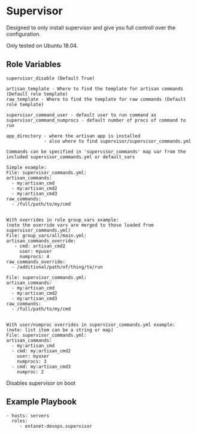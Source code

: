 Supervisor
=========
Designed to only install supervisor and give you full controll over the configuration.

Only tested on Ubuntu 18.04.

Role Variables
--------------

    supervisor_disable (Default True)

    artisan_template - Where to find the template for artisan commands (Default role template)
    raw_template - Where to find the template for raw commands (Default role template)

    supervisor_command_user - default user to run command as
    supervisor_command_numprocs - default number of procs of command to run

    app_directory - where the artisan app is installed
                  - also where to find supervisor/supervisor_commands.yml

    Commands can be specified in 'supervisor_commands' map var from the included supervisor_commands.yml or default_vars

    Simple example:
    File: supervisor_commands.yml:
    artisan_commands:
      - my:artisan_cmd
      - my:artisan_cmd2
      - my:artisan_cmd3
    raw_commands:
      - /full/path/to/my/cmd


    With overrides in role group_vars example:
    (note the override vars are merged to those loaded from supervisor_commands.yml)
    File: group_vars/all/main.yml:
    artisan_commands_override:
       - cmd: artisan_cmd2
         user: myuser
         numprocs: 4
    raw_commands_override:
      - /additional/path/of/thing/to/run

    File: supervisor_commands.yml:
    artisan_commands:
      - my:artisan_cmd
      - my:artisan_cmd2
      - my:artisan_cmd3
    raw_commands:
      - /full/path/to/my/cmd


    With user/numproc overrides in supervisor_commands.yml example:
    (note: list item can be a string or map)
    File: supervisor_commands.yml:
    artisan_commands:
      - my:artisan_cmd
      - cmd: my:artisan_cmd2
        user: myuser
        numprocs: 3
      - cmd: my:artisan_cmd3
        numproc: 2


Disables supervisor on boot

Example Playbook
----------------

    - hosts: servers
      roles:
         - entanet-devops.supervisor
